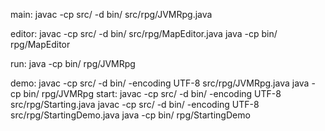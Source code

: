 main:
		javac -cp src/ -d bin/ src/rpg/JVMRpg.java

editor:
		javac -cp src/ -d bin/ src/rpg/MapEditor.java
		java -cp bin/ rpg/MapEditor

run:
		java -cp bin/ rpg/JVMRpg

demo:
		javac -cp src/ -d bin/ -encoding UTF-8 src/rpg/JVMRpg.java
		java -cp bin/ rpg/JVMRpg
start:
		javac -cp src/ -d bin/ -encoding UTF-8 src/rpg/Starting.java
		javac -cp src/ -d bin/ -encoding UTF-8 src/rpg/StartingDemo.java
		java -cp bin/ rpg/StartingDemo

